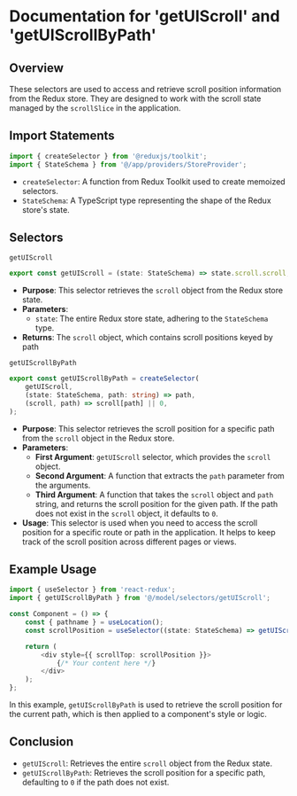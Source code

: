 # Documentation for 'getUIScroll' and 'getUIScrollByPath'
## Overview
These selectors are used to access and retrieve scroll position information from the Redux store. They are designed to work with the scroll state managed by the `scrollSlice` in the application.

## Import Statements
```typescript
import { createSelector } from '@reduxjs/toolkit';
import { StateSchema } from '@/app/providers/StoreProvider';
```
- `createSelector`: A function from Redux Toolkit used to create memoized selectors.
- `StateSchema`: A TypeScript type representing the shape of the Redux store's state.

## Selectors

`getUIScroll`
```typescript
export const getUIScroll = (state: StateSchema) => state.scroll.scroll;
```
- **Purpose**: This selector retrieves the `scroll` object from the Redux store state.
- **Parameters**:
  - `state`: The entire Redux store state, adhering to the `StateSchema` type.
- **Returns**: The `scroll` object, which contains scroll positions keyed by path


`getUIScrollByPath`
```typescript
export const getUIScrollByPath = createSelector(
    getUIScroll,
    (state: StateSchema, path: string) => path,
    (scroll, path) => scroll[path] || 0,
);
```
- **Purpose**: This selector retrieves the scroll position for a specific path from the `scroll` object in the Redux store.
- **Parameters**:
  - **First Argument**: `getUIScroll` selector, which provides the `scroll` object.
  - **Second Argument**: A function that extracts the `path` parameter from the arguments.
  - **Third Argument**: A function that takes the `scroll` object and `path` string, and returns the scroll position for the given path. If the path does not exist in the `scroll` object, it defaults to `0`.
- **Usage**: This selector is used when you need to access the scroll position for a specific route or path in the application. It helps to keep track of the scroll position across different pages or views.


## Example Usage
```typescript jsx
import { useSelector } from 'react-redux';
import { getUIScrollByPath } from '@/model/selectors/getUIScroll';

const Component = () => {
    const { pathname } = useLocation();
    const scrollPosition = useSelector((state: StateSchema) => getUIScrollByPath(state, pathname));

    return (
        <div style={{ scrollTop: scrollPosition }}>
            {/* Your content here */}
        </div>
    );
};
```
In this example, `getUIScrollByPath` is used to retrieve the scroll position for the current path, which is then applied to a component's style or logic.


## Conclusion 
- `getUIScroll`: Retrieves the entire `scroll` object from the Redux state.
- `getUIScrollByPath`: Retrieves the scroll position for a specific path, defaulting to `0` if the path does not exist.
